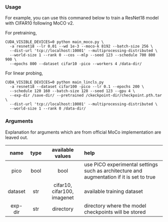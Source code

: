 ### Usage
For example, you can use this commaned below to train a ResNet18 model with CIFAR10 following MoCO v2.

For pretraining,
```
CUDA_VISIBLE_DEVICES=0 python main_moco.py \
  -a resnet18 --lr 0.01 --wd 1e-3 --moco-k 8192 --batch-size 256 \
  --dist-url 'tcp://localhost:10001' --multiprocessing-distributed \
  --world-size 1 --rank 0 --cos --mlp --seed 123 --schedule 700 800 900 \
  --epochs 800 --dataset cifar10 -pico --workers 4 /data-dir/
```

For linear probing,
```
CUDA_VISIBLE_DEVICES=0 python main_lincls.py 
  -a resnet18 --dataset cifar100 -pico --lr 0.1 --epochs 200 \
  --schedule 120 160 --batch-size 128 --seed 123 --gpu 4 \
  --exp-dir /save-dir/ --pretrained /ckeckpoint-dir/checkpoint.pth.tar \
  --dist-url 'tcp://localhost:10001' --multiprocessing-distributed \
  --world-size 1 --rank 0 /data-dir/
```
     
### Arguments
Explanation for arguments which are from official MoCo implementation are leaved out.

 |    name    |  type |           available values           |                      help                         |
 |:----------:|:-----:|:------------------------------------:|:--------------------------------------------------|
 |  pico |  bool  |                 bool                |    use PiCO experimental settings such as architecture and augmentation if it is set to true   |
 |  dataset  |  str  |      cifar10, cifar100, imagenet    |         available training dataset          |
 |    exp-dir   |  str  |              directory          |               directory where the model checkpoints will be stored               |
